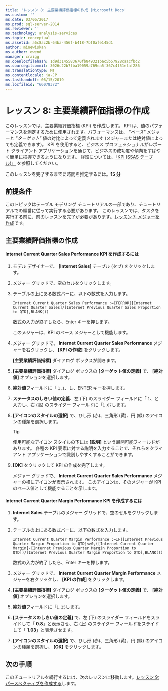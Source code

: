 ```yaml
---
title: 'レッスン 8: 主要業績評価指標の作成 |Microsoft Docs'
ms.custom: ''
ms.date: 03/06/2017
ms.prod: sql-server-2014
ms.reviewer: ''
ms.technology: analysis-services
ms.topic: conceptual
ms.assetid: a6c8ac2b-64ba-456f-b418-7bf0afe145d1
author: minewiskan
ms.author: owend
manager: craigg
ms.openlocfilehash: 1d9d3145583670fb849321bac5b57928caacfbc2
ms.sourcegitcommit: 3026c22b7fba19059a769ea5f367c4f51efaf286
ms.translationtype: MT
ms.contentlocale: ja-JP
ms.lasthandoff: 06/15/2019
ms.locfileid: "66078372"
---
```

# <a name="lesson-8-create-key-performance-indicators"></a>レッスン 8: 主要業績評価指標の作成
  このレッスンでは、主要業績評価指標 (KPI) を作成します。 KPI は、値のパフォーマンスを測定するために使用されます。パフォーマンスは、 *"ベース"* メジャーと *"ターゲット"* 値の対比によって定義されます (メジャーまたは絶対値によっても定義できます)。 KPI を使用すると、ビジネス プロフェッショナルがレポート クライアント アプリケーションを通じて、ビジネスの成功度や傾向をすばやく簡単に把握できるようになります。 詳細については、[「KPI (SSAS テーブル)」](tabular-models/kpis-ssas-tabular.md) を参照してください。  
  
 このレッスンを完了するまでに時間を推定するには。**15 分**  
  
## <a name="prerequisites"></a>前提条件  
 このトピックはテーブル モデリング チュートリアルの一部であり、チュートリアルでの順番に従って実行する必要があります。 このレッスンでは、タスクを実行する前に、前のレッスンを完了が必要があります。[レッスン 7: メジャーを作成](lesson-6-create-measures.md)です。  
  
## <a name="create-key-performance-indicators"></a>主要業績評価指標の作成  
  
#### <a name="to-create-an-internet-current-quarter-sales-performance-kpi"></a>Internet Current Quarter Sales Performance KPI を作成するには  
  
1.  モデル デザイナーで、 **[Internet Sales]** テーブル (タブ) をクリックします。  
  
2.  メジャー グリッドで、空のセルをクリックします。  
  
3.  テーブルの上にある数式バーに、以下の数式を入力します。  
  
     `Internet Current Quarter Sales Performance :=IFERROR([Internet Current Quarter Sales]/[Internet Previous Quarter Sales Proportion to QTD],BLANK())`  
  
     数式の入力が終了したら、Enter キーを押します。  
  
     このメジャーは、KPI のベース メジャーとして機能します。  
  
4.  メジャー グリッドで、 **Internet Current Quarter Sales Performance** メジャーを右クリックし、 **[KPI の作成]** をクリックします。  
  
     **[主要業績評価指標]** ダイアログ ボックスが開きます。  
  
5.  **[主要業績評価指標]** ダイアログ ボックスの **[ターゲット値の定義]** で、 **[絶対値]** オプションを選択します。  
  
6.  **絶対値**フィールドに「 `1.1`、し、ENTER キーを押します。  
  
7.  **ステータスのしきい値の定義**、左 (下) のスライダー フィールドに「 `1`、と入力し、右 (高) のスライダー フィールドに「`1.07`します。  
  
8.  **[アイコンのスタイルの選択]** で、ひし形 (赤)、三角形 (黄)、円 (緑) のアイコンの種類を選択します。  
  
    > [!TIP]  
    >  使用可能なアイコン スタイルの下には **[説明]** という展開可能フィールドがあります。 各種の KPI 要素に対する説明を入力することで、それらをクライアント アプリケーションで識別しやすくすることができます。  
  
9. **[OK]** をクリックして KPI の作成を完了します。  
  
     メジャー グリッドで、 **Internet Current Quarter Sales Performance** メジャーの横にアイコンが表示されます。 このアイコンは、そのメジャーが KPI のベース値として機能することを示します。  
  
#### <a name="to-create-an-internet-current-quarter-margin-performance-kpi"></a>Internet Current Quarter Margin Performance KPI を作成するには  
  
1.  **Internet Sales** テーブルのメジャー グリッドで、空のセルをクリックします。  
  
2.  テーブルの上にある数式バーに、以下の数式を入力します。  
  
     `Internet Current Quarter Margin Performance :=IF([Internet Previous Quarter Margin Proportion to QTD]<>0,([Internet Current Quarter Margin]-[Internet Previous Quarter Margin Proportion to QTD])/[Internet Previous Quarter Margin Proportion to QTD],BLANK())`  
  
     数式の入力が終了したら、Enter キーを押します。  
  
3.  メジャー グリッドで、 **Internet Current Quarter Margin Performance** メジャーを右クリックし、 **[KPI の作成]** をクリックします。  
  
4.  **[主要業績評価指標]** ダイアログ ボックスの **[ターゲット値の定義]** で、 **[絶対値]** オプションを選択します。  
  
5.  **絶対値**フィールドに「`1.25`します。  
  
6.  **[ステータスのしきい値の定義]** で、左 (下) のスライダー フィールドをスライドして「 **0.8**」と表示させ、右 (上) のスライダー フィールドをスライドして「 **1.03**」と表示させます。  
  
7.  **[アイコンのスタイルの選択]** で、ひし形 (赤)、三角形 (黄)、円 (緑) のアイコンの種類を選択し、 **[OK]** をクリックします。  
  
## <a name="next-step"></a>次の手順  
 このチュートリアルを続行するには、次のレッスンに移動します。[レッスン 9:パースペクティブを作成する](lesson-8-create-perspectives.md)します。  
  
  
